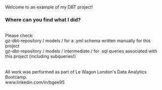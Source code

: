 Welcome to an example of my DBT project!

### Where can you find what I did?
 <br>
Please check:  <br>
gz-dbt-repository / models / for a .yml schema written manually for this project  <br>
gz-dbt-repository / models / intermediate / for .sql queries associated with this project (including subqueries!)  <br>
 <br>
 <br>
All work was performed as part of Le Wagon London's Data Analytics Bootcamp.  <br>
www.linkedin.com/in/bgee95
